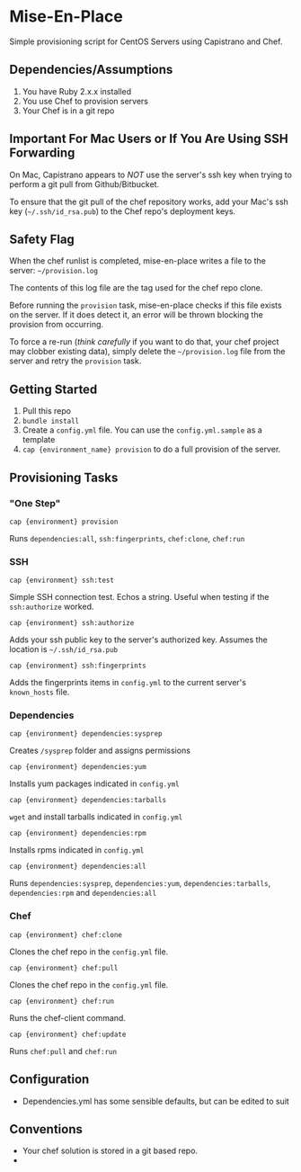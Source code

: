 # Mise-En-Place

Simple provisioning script for CentOS Servers using Capistrano and Chef.

## Dependencies/Assumptions

1. You have Ruby 2.x.x installed
2. You use Chef to provision servers
3. Your Chef is in a git repo

## Important For Mac Users or If You Are Using SSH Forwarding

On Mac, Capistrano appears to *NOT* use the server's ssh key when trying to perform a git pull from Github/Bitbucket.

To ensure that the git pull of the chef repository works, add your Mac's ssh key (`~/.ssh/id_rsa.pub`) to the Chef repo's deployment keys.


## Safety Flag

When the chef runlist is completed, mise-en-place writes a file to the server: `~/provision.log`

The contents of this log file are the tag used for the chef repo clone.

Before running the `provision` task, mise-en-place checks if this file exists on the server. If it does detect it,
an error will be thrown blocking the provision from occurring.

To force a re-run (*think carefully* if you want to do that, your chef project may clobber existing data), 
simply delete the `~/provision.log` file from the server and 
retry the `provision` task.


## Getting Started

1. Pull this repo
2. `bundle install`
3. Create a `config.yml` file. You can use the `config.yml.sample` as a template
4. `cap {environment_name} provision` to do a full provision of the server.

## Provisioning Tasks


### "One Step"

`cap {environment} provision`

Runs `dependencies:all`, `ssh:fingerprints`, `chef:clone`, `chef:run`


### SSH

`cap {environment} ssh:test`

Simple SSH connection test. Echos a string. Useful when testing if the `ssh:authorize` worked.

`cap {environment} ssh:authorize`

Adds your ssh public key to the server's authorized key. Assumes the location is `~/.ssh/id_rsa.pub`

`cap {environment} ssh:fingerprints`

Adds the fingerprints items in `config.yml` to the current server's `known_hosts` file.

### Dependencies

`cap {environment} dependencies:sysprep`

Creates `/sysprep` folder and assigns permissions

`cap {environment} dependencies:yum`

Installs yum packages indicated in `config.yml`

`cap {environment} dependencies:tarballs`

`wget` and install tarballs indicated in `config.yml`


`cap {environment} dependencies:rpm`

Installs rpms indicated in `config.yml`

`cap {environment} dependencies:all`

Runs `dependencies:sysprep`, `dependencies:yum`, `dependencies:tarballs`, `dependencies:rpm` and `dependencies:all`

### Chef

`cap {environment} chef:clone`

Clones the chef repo in the `config.yml` file.

`cap {environment} chef:pull`

Clones the chef repo in the `config.yml` file.

`cap {environment} chef:run`

Runs the chef-client command.

`cap {environment} chef:update`

Runs `chef:pull` and `chef:run`





## Configuration

* Dependencies.yml has some sensible defaults, but can be edited to suit



## Conventions

* Your chef solution is stored in a git based repo.
* 